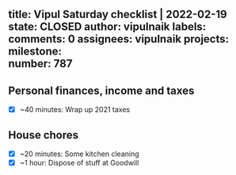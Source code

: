 title:	Vipul Saturday checklist | 2022-02-19
state:	CLOSED
author:	vipulnaik
labels:	
comments:	0
assignees:	vipulnaik
projects:	
milestone:	
number:	787
--
## Personal finances, income and taxes

- [x] ~40 minutes: Wrap up 2021 taxes

## House chores

- [x] ~20 minutes: Some kitchen cleaning
- [x] ~1 hour: Dispose of stuff at Goodwill

